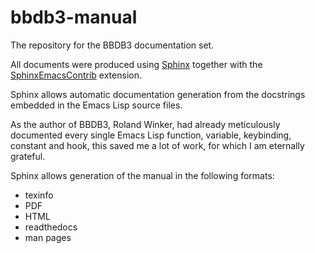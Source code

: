 bbdb3-manual
===============

The repository for the BBDB3 documentation set.

All documents were produced using [Sphinx] together with the
[SphinxEmacsContrib] extension.

[Sphinx]: http://www.sphinx-doc.org/en/stable/
[SphinxEmacsContrib]: http://sphinxcontrib-emacs.readthedocs.io/en/latest/

Sphinx allows automatic documentation generation from the docstrings
embedded in the Emacs Lisp source files.

As the author of BBDB3, Roland Winker, had already meticulously
documented every single Emacs Lisp function, variable, keybinding,
constant and hook, this saved me a lot of work, for which I am
eternally grateful.

Sphinx allows generation of the manual in the following formats:

* texinfo
* PDF
* HTML
* readthedocs
* man pages
